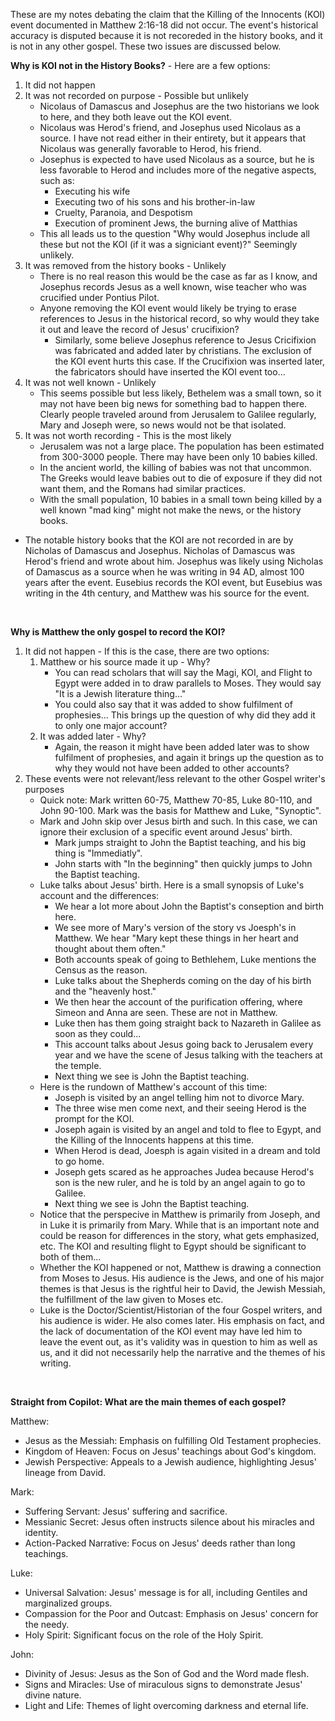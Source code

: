 These are my notes debating the claim that the Killing of the Innocents (KOI) event documented in Matthew 2:16-18 did not occur. The event's historical accuracy is disputed because it is not recoreded in the history books, and it is not in any other gospel. These two issues are discussed below.
<br>

**Why is KOI not in the History Books?** - Here are a few options:
1. It did not happen
2. It was not recorded on purpose - Possible but unlikely
   -  Nicolaus of Damascus and Josephus are the two historians we look to here, and they both leave out the KOI event.
   -  Nicolaus was Herod's friend, and Josephus used Nicolaus as a source. I have not read either in their entirety, but it appears that Nicolaus was generally favorable to Herod, his friend.
   -  Josephus is expected to have used Nicolaus as a source, but he is less favorable to Herod and includes more of the negative aspects, such as:
      - Executing his wife
      - Executing two of his sons and his brother-in-law
      - Cruelty, Paranoia, and Despotism
      - Execution of prominent Jews, the burning alive of Matthias
    - This all leads us to the question "Why would Josephus include all these but not the KOI (if it was a signiciant event)?" Seemingly unlikely.
3. It was removed from the history books - Unlikely
    - There is no real reason this would be the case as far as I know, and Josephus records Jesus as a well known, wise teacher who was crucified under Pontius Pilot.
    - Anyone removing the KOI event would likely be trying to erase references to Jesus in the historical record, so why would they take it out and leave the record of Jesus' crucifixion?
       - Similarly, some believe Josephus reference to Jesus Cricifixion was fabricated and added later by christians. The exclusion of the KOI event hurts this case. If the Crucifixion was inserted later, the fabricators should have inserted the KOI event too...
4. It was not well known - Unlikely
   - This seems possible but less likely, Bethelem was a small town, so it may not have been big news for something bad to happen there. Clearly people traveled around from Jerusalem to Galilee regularly, Mary and Joseph were, so news would not be that isolated.
5. It was not worth recording - This is the most likely
   - Jerusalem was not a large place. The population has been estimated from 300-3000 people. There may have been only 10 babies killed.
   - In the ancient world, the killing of babies was not that uncommon. The Greeks would leave babies out to die of exposure if they did not want them, and the Romans had similar practices.
   - With the small population, 10 babies in a small town being killed by a well known "mad king" might not make the news, or the history books.
+ The notable history books that the KOI are not recorded in are by Nicholas of Damascus and Josephus. Nicholas of Damascus was Herod's friend and wrote about him. Josephus was likely using Nicholas of Damascus as a source when he was writing in 94 AD, almost 100 years after the event. Eusebius records the KOI event, but Eusebius was writing in the 4th century, and Matthew was his source for the event.
<br>

**Why is Matthew the only gospel to record the KOI?**
1. It did not happen - If this is the case, there are two options:
    1. Matthew or his source made it up - Why?
        - You can read scholars that will say the Magi, KOI, and Flight to Egypt were added in to draw parallels to Moses. They would say "It is a Jewish literature thing..."
        - You could also say that it was added to show fulfilment of prophesies... This brings up the question of why did they add it to only one major account?
    2. It was added later - Why?
        - Again, the reason it might have been added later was to show fulfilment of prophesies, and again it brings up the question as to why they would not have been added to other accounts?
2. These events were not relevant/less relevant to the other Gospel writer's purposes
    - Quick note: Mark written 60-75, Matthew 70-85, Luke 80-110, and John 90-100. Mark was the basis for Matthew and Luke, "Synoptic".
    - Mark and John skip over Jesus birth and such. In this case, we can ignore their exclusion of a specific event around Jesus' birth.
        + Mark jumps straight to John the Baptist teaching, and his big thing is "Immediatly".
        + John starts with "In  the beginning" then quickly jumps to John the Baptist teaching.
    - Luke talks about Jesus' birth. Here is a small synopsis of Luke's account and the differences:
        + We hear a lot more about John the Baptist's conseption and birth here.
        + We see more of Mary's version of the story vs Joesph's in Matthew. We hear "Mary kept these things in her heart and thought about them often."
        + Both accounts speak of going to Bethlehem, Luke mentions the Census as the reason.
        + Luke talks about the Shepherds coming on the day of his birth and the "heavenly host."
        + We then hear the account of the purification offering, where Simeon and Anna are seen. These are not in Matthew.
        + Luke then has them going straight back to Nazareth in Galilee as soon as they could...
        + This account talks about Jesus going back to Jerusalem every year and we have the scene of Jesus talking with the teachers at the temple.
        + Next thing we see is John the Baptist teaching.
    - Here is the rundown of Matthew's account of this time:
        + Joseph is visited by an angel telling him not to divorce Mary.
        + The three wise men come next, and their seeing Herod is the prompt for the KOI.
        + Joseph again is visited by an angel and told to flee to Egypt, and the Killing of the Innocents happens at this time.
        + When Herod is dead, Joesph is again visited in a dream and told to go home.
        + Joseph gets scared as he approaches Judea because Herod's son is the new ruler, and he is told by an angel again to go to Galilee.
        + Next thing we see is John the Baptist teaching.
    - Notice that the perspecive in Matthew is primarily from Joseph, and in Luke it is primarily from Mary. While that is an important note and could be reason for differences in the story, what gets emphasized, etc. The KOI and resulting flight to Egypt should be significant to both of them...
    - Whether the KOI happened or not, Matthew is drawing a connection from Moses to Jesus. His audience is the Jews, and one of his major themes is that Jesus is the rightful heir to David, the Jewish Messiah, the fulfillment of the law given to Moses etc.
    - Luke is the Doctor/Scientist/Historian of the four Gospel writers, and his audience is wider. He also comes later. His emphasis on fact, and the lack of documentation of the KOI event may have led him to leave the event out, as it's validity was in question to him as well as us, and it did not necessarily help the narrative and the themes of his writing.
<br>

**Straight from Copilot: 
What are the main themes of each gospel?**

Matthew:
- Jesus as the Messiah: Emphasis on fulfilling Old Testament prophecies.
- Kingdom of Heaven: Focus on Jesus' teachings about God's kingdom.
- Jewish Perspective: Appeals to a Jewish audience, highlighting Jesus' lineage from David.

Mark:
- Suffering Servant: Jesus' suffering and sacrifice.
- Messianic Secret: Jesus often instructs silence about his miracles and identity.
- Action-Packed Narrative: Focus on Jesus' deeds rather than long teachings.

Luke:
- Universal Salvation: Jesus' message is for all, including Gentiles and marginalized groups.
- Compassion for the Poor and Outcast: Emphasis on Jesus' concern for the needy.
- Holy Spirit: Significant focus on the role of the Holy Spirit.

John:
- Divinity of Jesus: Jesus as the Son of God and the Word made flesh.
- Signs and Miracles: Use of miraculous signs to demonstrate Jesus' divine nature.
- Light and Life: Themes of light overcoming darkness and eternal life.
